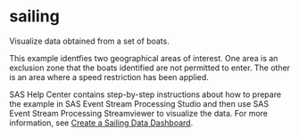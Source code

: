 # sailing

Visualize data obtained from a set of boats.

This example identfies two geographical areas of interest. One area is an exclusion zone that the boats identified are not permitted to enter. The other is an area where a speed restriction has been applied.

SAS Help Center contains step-by-step instructions about how to prepare the example in SAS Event Stream Processing Studio and then use SAS Event Stream Processing Streamviewer to visualize the data. For more information, see [Create a Sailing Data Dashboard](https://documentation.sas.com/?cdcId=espcdc&cdcVersion=default&docsetId=espvisualize&docsetTarget=p19e6nvqc009hmn1kypsgyyexqdb.htm).

